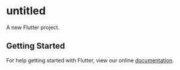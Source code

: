 # untitled

A new Flutter project.

## Getting Started

For help getting started with Flutter, view our online
[documentation](http://flutter.io/).
